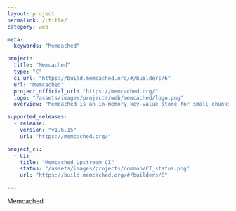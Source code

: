 ```yaml
---
layout: project
permalink: /:title/
category: web

meta:
  keywords: "Memcached"

project:
  title: "Memcached"
  type: "C"
  ci_url: "https://build.memcached.org/#/builders/6"
  url: "Memcached"
  project_official_url: "https://memcached.org/"
  logo: "/assets/images/projects/web/memcached/logo.png"
  overview: "Memcached is an in-memory key-value store for small chunks of arbitrary data (strings, objects) from results of database calls, API calls, or page rendering."

supported_releases:
  - release:
    version: "v1.6.15"
    url: "https://memcached.org/"

project_ci:
  - CI:
    title: "Memcached Upstream CI"
    status: "/assets/images/projects/common/CI_status.png"
    url: "https://build.memcached.org/#/builders/6"

---
```


<p>Memcached</p>
